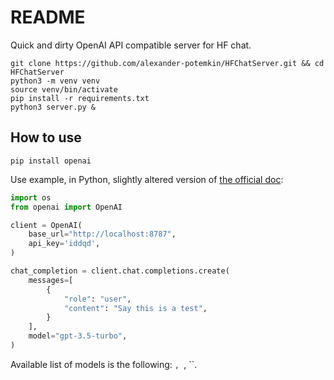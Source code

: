 # README

Quick and dirty OpenAI API compatible server for HF chat.

```shell
git clone https://github.com/alexander-potemkin/HFChatServer.git && cd HFChatServer
python3 -m venv venv
source venv/bin/activate
pip install -r requirements.txt
python3 server.py &
```

## How to use

`pip install openai`

Use example, in Python, slightly altered version of [the official doc]([url](https://github.com/openai/openai-python)):

```python
import os
from openai import OpenAI

client = OpenAI(
    base_url="http://localhost:8787",
    api_key='iddqd',
)

chat_completion = client.chat.completions.create(
    messages=[
        {
            "role": "user",
            "content": "Say this is a test",
        }
    ],
    model="gpt-3.5-turbo",
)
```

Available list of models is the following: ``, ``, ``.
